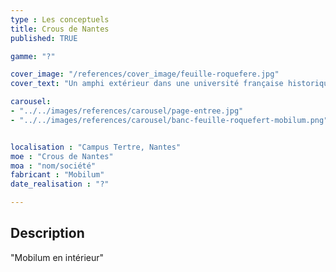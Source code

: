 ```yaml
---
type : Les conceptuels
title: Crous de Nantes
published: TRUE

gamme: "?" 

cover_image: "/references/cover_image/feuille-roquefere.jpg"
cover_text: "Un amphi extérieur dans une université française historique"

carousel: 
- "../../images/references/carousel/page-entree.jpg"
- "../../images/references/carousel/banc-feuille-roquefert-mobilum.png"


localisation : "Campus Tertre, Nantes"
moe : "Crous de Nantes"
moa : "nom/société"
fabricant : "Mobilum"
date_realisation : "?"

---
```


## Description
 "Mobilum en intérieur"